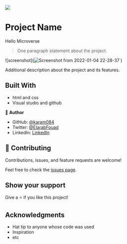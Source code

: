 ![](https://github.com/karam084/Hello_Microverse)

# Project Name

Hello Microverse

> One paragraph statement about the project.

![screenshot](![Screenshot from 2022-01-04 22-28-37](https://user-images.githubusercontent.com/77942746/148119885-38a70b00-672f-48d4-aec7-44136a1e9a6b.png)
)

Additional description about the project and its features.

## Built With

- html and css
- Visual studio and github

👤 **Author**

- GitHub: [@karam084](https://github.com/karam084)
- Twitter: [@ElarabFouad](https://twitter.com/ElarabFouad)
- LinkedIn: [LinkedIn](https://www.linkedin.com/in/karam-fouad-179830214/)

## 🤝 Contributing

Contributions, issues, and feature requests are welcome!

Feel free to check the [issues page](../../issues/).

## Show your support

Give a ⭐️ if you like this project!

## Acknowledgments

- Hat tip to anyone whose code was used
- Inspiration
- etc
